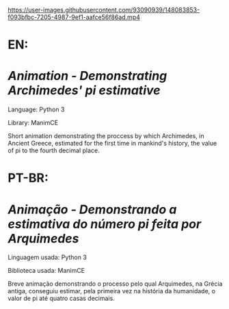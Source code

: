 https://user-images.githubusercontent.com/93090939/148083853-f093bfbc-7205-4987-9ef1-aafce56f86ad.mp4

# EN:

# *Animation - Demonstrating Archimedes' pi estimative*

Language: Python 3

Library: ManimCE

Short animation demonstrating the proccess by which Archimedes, in Ancient Greece, estimated for the first time in mankind's history, the value of pi to the fourth decimal place. 


# PT-BR:

# *Animação - Demonstrando a estimativa do número pi feita por Arquimedes*

Linguagem usada: Python 3

Biblioteca usada: ManimCE

Breve animação demonstrando o processo pelo qual Arquimedes, na Grécia antiga, conseguiu estimar, pela primeira vez na história da humanidade, o valor de pi até quatro casas decimais. 


